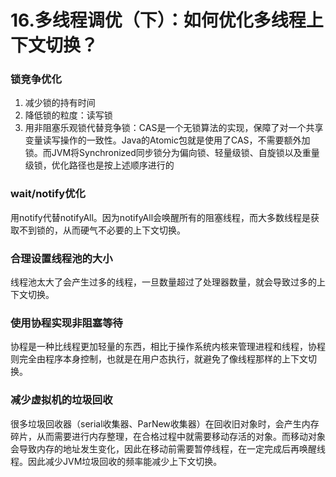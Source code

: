 # 16.多线程调优（下）：如何优化多线程上下文切换？

### 锁竞争优化
1. 减少锁的持有时间
2. 降低锁的粒度：读写锁
3. 用非阻塞乐观锁代替竞争锁：CAS是一个无锁算法的实现，保障了对一个共享变量读写操作的一致性。Java的Atomic包就是使用了CAS，不需要额外加锁。而JVM将Synchronized同步锁分为偏向锁、轻量级锁、自旋锁以及重量级锁，优化路径也是按上述顺序进行的

### wait/notify优化
用notify代替notifyAll。因为notifyAll会唤醒所有的阻塞线程，而大多数线程是获取不到锁的，从而硬气不必要的上下文切换。

### 合理设置线程池的大小
线程池太大了会产生过多的线程，一旦数量超过了处理器数量，就会导致过多的上下文切换。

### 使用协程实现非阻塞等待
协程是一种比线程更加轻量的东西，相比于操作系统内核来管理进程和线程，协程则完全由程序本身控制，也就是在用户态执行，就避免了像线程那样的上下文切换。

### 减少虚拟机的垃圾回收
很多垃圾回收器（serial收集器、ParNew收集器）在回收旧对象时，会产生内存碎片，从而需要进行内存整理，在合格过程中就需要移动存活的对象。而移动对象会导致内存的地址发生变化，因此在移动前需要暂停线程，在一定完成后再唤醒线程。因此减少JVM垃圾回收的频率能减少上下文切换。
